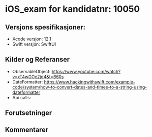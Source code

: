 # iOS_exam for kandidatnr:     10050

## Versjons spesifikasjoner:
* Xcode versjon: 12.1
* Swift versjon: SwiftUI

## Kilder og Referanser
*  ObservableObject:  https://www.youtube.com/watch?v=xT4wGOc2jd4&t=660s   
* DateFormatter: https://www.hackingwithswift.com/example-code/system/how-to-convert-dates-and-times-to-a-string-using-dateformatter
* Api calls: 

## Forutsetninger

## Kommentarer
